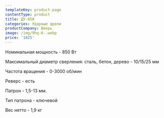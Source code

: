 ```yaml
---
templateKey: product-page
contentType: product
title: ДУ-850
categories: Ударные дрели
productCompany: Вихрь
image: /img/9hq-6-.webp
price: '1825'
---
```

Номинальная мощность - 850 Вт

Максимальный диаметр сверления: сталь, бетон, дерево - 10/15/25 мм

Частота вращения - 0-3000 об/мин

Реверс - есть

Патрон - 1,5-13 мм.

Тип патрона - ключевой

Вес нетто - 1,9 кг
